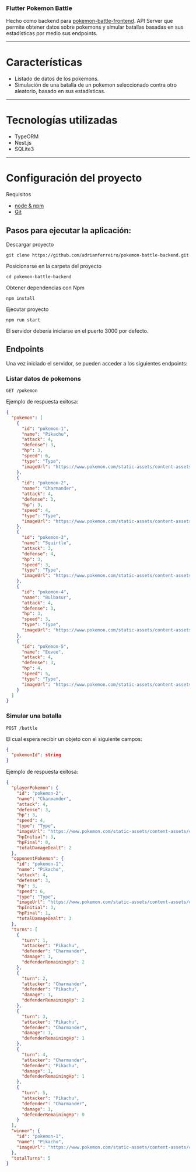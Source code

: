 ### Flutter Pokemon Battle

Hecho como backend para [pokemon-battle-frontend](https://github.com/adrianferreiro/pokemon-battle-frontend).
API Server que permite obtener datos sobre pokemons y simular batallas basadas en sus estadísticas por medio sus endpoints.

---

# Características

- Listado de datos de los pokemons.
- Simulación de una batalla de un pokemon seleccionado contra otro aleatorio, basado en sus estadísticas.

---

# Tecnologías utilizadas

- TypeORM
- Nest.js
- SQLite3

---

# Configuración del proyecto

Requisitos

- [node & npm](https://nodejs.org/)
- [Git](https://git-scm.com/)

## Pasos para ejecutar la aplicación:

Descargar proyecto

```
git clone https://github.com/adrianferreiro/pokemon-battle-backend.git
```

Posicionarse en la carpeta del proyecto

```
cd pokemon-battle-backend
```

Obtener dependencias con Npm

```
npm install
```

Ejecutar proyecto

```
npm run start
```

El servidor debería iniciarse en el puerto 3000 por defecto.

## Endpoints

Una vez iniciado el servidor, se pueden acceder a los siguientes endpoints:

### Listar datos de pokemons

```
GET /pokemon
```

Ejemplo de respuesta exitosa:

```json
{
  "pokemon": [
    {
      "id": "pokemon-1",
      "name": "Pikachu",
      "attack": 4,
      "defense": 3,
      "hp": 3,
      "speed": 6,
      "type": "Type",
      "imageUrl": "https://www.pokemon.com/static-assets/content-assets/cms2/img/pokedex/full/025.png"
    },
    {
      "id": "pokemon-2",
      "name": "Charmander",
      "attack": 4,
      "defense": 3,
      "hp": 3,
      "speed": 4,
      "type": "Type",
      "imageUrl": "https://www.pokemon.com/static-assets/content-assets/cms2/img/pokedex/full/004.png"
    },
    {
      "id": "pokemon-3",
      "name": "Squirtle",
      "attack": 3,
      "defense": 4,
      "hp": 3,
      "speed": 3,
      "type": "Type",
      "imageUrl": "https://www.pokemon.com/static-assets/content-assets/cms2/img/pokedex/full/007.png"
    },
    {
      "id": "pokemon-4",
      "name": "Bulbasur",
      "attack": 4,
      "defense": 3,
      "hp": 3,
      "speed": 3,
      "type": "Type",
      "imageUrl": "https://www.pokemon.com/static-assets/content-assets/cms2/img/pokedex/full/001.png"
    },
    {
      "id": "pokemon-5",
      "name": "Eevee",
      "attack": 4,
      "defense": 3,
      "hp": 4,
      "speed": 5,
      "type": "Type",
      "imageUrl": "https://www.pokemon.com/static-assets/content-assets/cms2/img/pokedex/full/133.png"
    }
  ]
}
```

### Simular una batalla

```
POST /battle
```

El cual espera recibir un objeto con el siguiente campos:

```json
{
  "pokemonId": string
}
```

Ejemplo de respuesta exitosa:

```json
{
  "playerPokemon": {
    "id": "pokemon-2",
    "name": "Charmander",
    "attack": 4,
    "defense": 3,
    "hp": 3,
    "speed": 4,
    "type": "Type",
    "imageUrl": "https://www.pokemon.com/static-assets/content-assets/cms2/img/pokedex/full/004.png",
    "hpInitial": 3,
    "hpFinal": 0,
    "totalDamageDealt": 2
  },
  "opponentPokemon": {
    "id": "pokemon-1",
    "name": "Pikachu",
    "attack": 4,
    "defense": 3,
    "hp": 3,
    "speed": 6,
    "type": "Type",
    "imageUrl": "https://www.pokemon.com/static-assets/content-assets/cms2/img/pokedex/full/025.png",
    "hpInitial": 3,
    "hpFinal": 1,
    "totalDamageDealt": 3
  },
  "turns": [
    {
      "turn": 1,
      "attacker": "Pikachu",
      "defender": "Charmander",
      "damage": 1,
      "defenderRemainingHp": 2
    },
    {
      "turn": 2,
      "attacker": "Charmander",
      "defender": "Pikachu",
      "damage": 1,
      "defenderRemainingHp": 2
    },
    {
      "turn": 3,
      "attacker": "Pikachu",
      "defender": "Charmander",
      "damage": 1,
      "defenderRemainingHp": 1
    },
    {
      "turn": 4,
      "attacker": "Charmander",
      "defender": "Pikachu",
      "damage": 1,
      "defenderRemainingHp": 1
    },
    {
      "turn": 5,
      "attacker": "Pikachu",
      "defender": "Charmander",
      "damage": 1,
      "defenderRemainingHp": 0
    }
  ],
  "winner": {
    "id": "pokemon-1",
    "name": "Pikachu",
    "imageUrl": "https://www.pokemon.com/static-assets/content-assets/cms2/img/pokedex/full/025.png"
  },
  "totalTurns": 5
}
```
